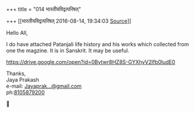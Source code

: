 +++
title = "014 भारतीयविद्वत्परिषत्"

+++
[[भारतीयविद्वत्परिषत्	2016-08-14, 19:34:03 [Source](https://groups.google.com/g/bvparishat/c/NPcHTRNM0Hk)]]



  
Hello All,  
  
I do have attached Patanjali life history and his works which collected from one the magzine. It is in Sanskrit. It may be useful.  
  
<https://drive.google.com/open?id=0Bytwr8HZ8S-GYXhyV2lfb0ludE0>  
  
Thanks,  
Jaya Prakash  
e-mail: [Jayaprak...@gmail.com]()  
ph:[8105879200](tel:(810)%20587-9200)



